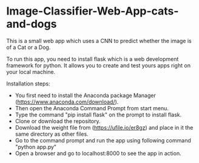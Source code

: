 # Image-Classifier-Web-App-cats-and-dogs

This is a small web app which uses a CNN to predict whether the image is of a Cat or a Dog.

To run this app, you need to install flask which is a web development framework for python.
It allows you to create and test yours apps right on your local machine.

Installation steps:

- You first need to install the Anaconda package Manager (https://www.anaconda.com/download/).
- Then open the Anaconda Command Prompt from start menu.
- Type the command "pip install flask" on the prompt to install flask.
- Clone or download the repository.
- Download the weight file from (https://ufile.io/er8gz) and place in it the same directory as other files.
- Go to the command prompt and run the app using following command
  "python app.py"
- Open a browser and go to localhost:8000 to see the app in action.
